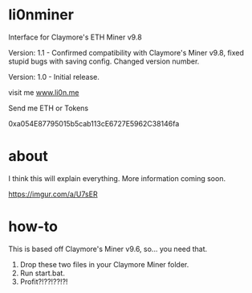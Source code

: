# li0nminer
Interface for Claymore's ETH Miner v9.8

Version: 1.1 - Confirmed compatibility with Claymore's Miner v9.8, fixed stupid bugs with saving config. Changed version number.

Version: 1.0 - Initial release.

visit me www.li0n.me

Send me ETH or Tokens

0xa054E87795015b5cab113cE6727E5962C38146fa
# about
I think this will explain everything. More information coming soon.

https://imgur.com/a/U7sER
# how-to
This is based off Claymore's Miner v9.6, so... you need that.

1. Drop these two files in your Claymore Miner folder. 
2. Run start.bat.
3. Profit?!??!??!?!
